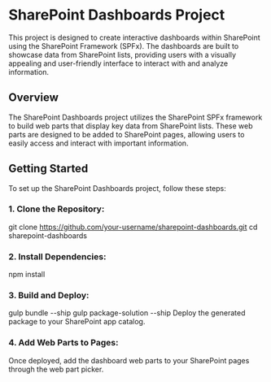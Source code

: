 # SharePoint Dashboards Project
This project is designed to create interactive dashboards within SharePoint using the SharePoint Framework (SPFx). The dashboards are built to showcase data from SharePoint lists, providing users with a visually appealing and user-friendly interface to interact with and analyze information.
## Overview
The SharePoint Dashboards project utilizes the SharePoint SPFx framework to build web parts that display key data from SharePoint lists. These web parts are designed to be added to SharePoint pages, allowing users to easily access and interact with important information.
## Getting Started
To set up the SharePoint Dashboards project, follow these steps:
### 1. Clone the Repository:
git clone https://github.com/your-username/sharepoint-dashboards.git
cd sharepoint-dashboards
### 2. Install Dependencies:
npm install
### 3. Build and Deploy:
gulp bundle --ship
gulp package-solution --ship
Deploy the generated package to your SharePoint app catalog.
### 4. Add Web Parts to Pages:
Once deployed, add the dashboard web parts to your SharePoint pages through the web part picker.
